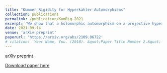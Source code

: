 ```yaml
---
title: "Kummer Rigidity for Hyperkähler Automorphisms"
collection: publications
permalink: /publication/KumRig-2021
excerpt: 'We show that a holomorphic automorphism on a projective hyperkähler manifold that has positive topological entropy and has volume measure as the measure of maximal entropy, is necessarily a Kummer example.'
date: 2021-09-14
venue: 'arXiv preprint'
paperurl: 'https://arxiv.org/abs/2109.06722'
# citation: 'Your Name, You. (2010). &quot;Paper Title Number 2.&quot; <i>Journal 1</i>. 1(2).'
---
```

arXiv preprint

[Download paper here](https://arxiv.org/pdf/2109.06722.pdf)
